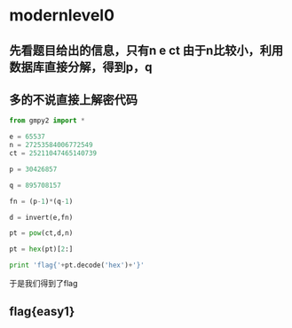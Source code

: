 # modernlevel0

## 先看题目给出的信息，只有n e ct 由于n比较小，利用数据库直接分解，得到p，q

## 多的不说直接上解密代码

```python
from gmpy2 import *

e = 65537
n = 27253584006772549
ct = 25211047465140739

p = 30426857

q = 895708157

fn = (p-1)*(q-1)

d = invert(e,fn)

pt = pow(ct,d,n)

pt = hex(pt)[2:]

print 'flag{'+pt.decode('hex')+'}'
```
于是我们得到了flag
## flag{easy1}
